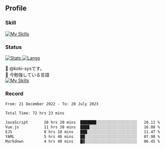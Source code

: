 ## Profile
### Skill
[![My Skills](https://skillicons.dev/icons?i=html,css,javascript,php,java,nodejs,react,bootstrap,docker,laravel,git,github,githubactions,materialui&theme=dark)](https://skillicons.dev)<br>
### Status
[![Stats](https://github-readme-stats.vercel.app/api?username=koki-sys&count_private=true&show_icons=true)
![Langs](https://github-readme-stats.vercel.app/api/top-langs/?username=koki-sys&layout=compact)](https://github.com/koki-sys)

👋 @koki-sysです。<br/>
🌱 今勉強している言語<br/>
[![My Skills](https://skillicons.dev/icons?i=typescript,react,golang&theme=dark)](https://skillicons.dev)


<!---
koki-sys/koki-sys is a ✨ special ✨ repository because its `README.md` (this file) appears on your GitHub profile.
You can click the Preview link to take a look at your changes.
--->

### Record
<!--START_SECTION:waka-->

```txt
From: 21 December 2022 - To: 20 July 2023

Total Time: 72 hrs 23 mins

JavaScript       20 hrs 20 mins  ███████░░░░░░░░░░░░░░░░░░   28.11 %
Vue.js           11 hrs 38 mins  ████░░░░░░░░░░░░░░░░░░░░░   16.08 %
EJS              8 hrs 18 mins   ███░░░░░░░░░░░░░░░░░░░░░░   11.47 %
YAML             5 hrs 46 mins   ██░░░░░░░░░░░░░░░░░░░░░░░   07.98 %
Markdown         4 hrs 40 mins   █▓░░░░░░░░░░░░░░░░░░░░░░░   06.45 %
```

<!--END_SECTION:waka-->
